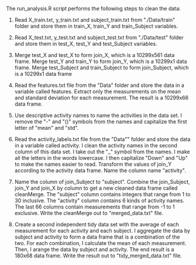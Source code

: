 The run_analysis.R script performs the following steps to clean the data:


 1. Read X_train.txt, y_train.txt and subject_train.txt from "./Data/train" folder 
 and store them in train_X, train_Y and train_Subject variables.
    
 2. Read X_test.txt, y_test.txt and subject_test.txt from "./Data/test" folder 
 and store them in test_X, test_Y and test_Subject variables.
    
 3. Merge test_X and test_X to form join_X, which is a 10299x561 data frame. 
 Merge test_Y and train_Y to form join_Y, which is a 10299x1 data frame. 
 Merge test_Subject and train_Subject to form join_Subject, which is a 10299x1 data frame
    
 4. Read the features.txt file from the "Data" folder and store the data 
 in a variable called features. Extract only the measurements on the mean 
 and standard deviation for each measurement.  The result is a 10299x66 data frame.
    
 5. Use descriptive activity names to name the activities in the data set. 
 I remove the "-" and "()" symbols from the names and capitalize the first letter of "mean" and "std".
    
 6. Read the activity_labels.txt file from the "Data"" folder and store the data in a variable called activity.
 I clean the activity names in the second column of this data set. 
 I take out the "_" symbol from the names. 
 I make all the letters in the words lowercase. 
 I then capitalize "Down" and "Up" to make the names easier to read. 
 Transform the values of join_Y according to the activity data frame. 
 Name the column name "activity".
    
 7. Name the column of join_Subject to "subject". 
 Combine the join_Subject, join_Y and join_X by column to get a new cleaned data frame called cleanMerge. 
 The "subject" column contains integers that range from 1 to 30 inclusive. 
 The "activity" column contains 6 kinds of activity names. 
 The last 66 columns contain measurements that range from -1 to 1 exclusive. 
 Write the cleanMerge out to "merged_data.txt" file.
    
 8. Create a second independent tidy data set with the average of each measurement for each activity and each subject.
 I aggregate the data by subject and activity to form a data frame that is a combination of the two. 
 For each combination, I calculate the mean of each measurement. 
 Then, I arange the data by subject and activity. The end result is a 180x68 data frame. Write the result out to       "tidy_merged_data.txt" file.
